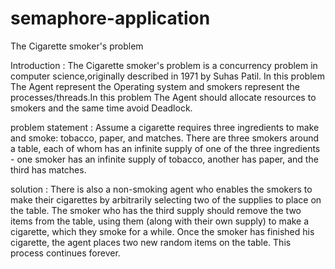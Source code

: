 # semaphore-application
The Cigarette smoker's problem

Introduction :
The Cigarette smoker's problem is a concurrency problem in computer science,originally described in 1971 by Suhas Patil. In this problem The Agent represent the Operating system and smokers represent the processes/threads.In this problem The Agent should allocate resources to smokers and the same time avoid Deadlock.

problem statement :
Assume a cigarette requires three ingredients to make and smoke: tobacco, paper, and matches. There are three smokers around a table, each of whom has an infinite supply of one of the three ingredients -	one smoker has an infinite supply of tobacco, another has paper, and the third has matches.

solution :
There is also a non-smoking agent who enables the smokers to make their cigarettes by arbitrarily selecting two of the supplies to place on the table. The smoker who has the third supply should remove the two items from the table, using them (along with their own supply) to make a cigarette, which they smoke for a while. Once the smoker has finished his cigarette, the agent places two new random items on the table. This process continues forever.
